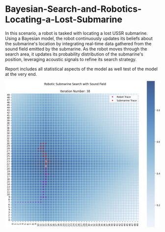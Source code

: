 # Bayesian-Search-and-Robotics-Locating-a-Lost-Submarine

In this scenario, a robot is tasked with locating a lost USSR submarine. Using a Bayesian model, the robot continuously updates its beliefs about the submarine's location by integrating real-time data gathered from the sound field emitted by the submarine. As the robot moves through the search area, it updates its probability distribution of the submarine's position, leveraging acoustic signals to refine its search strategy.

Report includes all statistical aspects of the model as well test of the model at the very end.

![Test run](Example/test_run.png)
